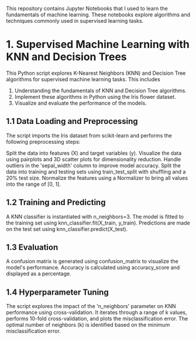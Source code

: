 This repository contains Jupyter Notebooks that I used to learn the fundamentals of machine learning. These notebooks explore algorithms and techniques commonly used in supervised learning tasks.

# 1.  Supervised Machine Learning with KNN and Decision Trees
This Python script explores K-Nearest Neighbors (KNN) and Decision Tree algorithms for supervised machine learning tasks.
This includes
1. Understanding the fundamentals of KNN and Decision Tree algorithms.
2. Implement these algorithms in Python using the Iris flower dataset.
3. Visualize and evaluate the performance of the models.


## 1.1 Data Loading and Preprocessing

The script imports the Iris dataset from scikit-learn and performs the following preprocessing steps:

Split the data into features (X) and target variables (y).
Visualize the data using pairplots and 3D scatter plots for dimensionality reduction.
Handle outliers in the 'sepal_width' column to improve model accuracy.
Split the data into training and testing sets using train_test_split with shuffling and a 20% test size.
Normalize the features using a Normalizer to bring all values into the range of [0, 1].
## 1.2 Training and Predicting

A KNN classifier is instantiated with n_neighbors=3.
The model is fitted to the training set using knn_classifier.fit(X_train, y_train).
Predictions are made on the test set using knn_classifier.predict(X_test).
## 1.3 Evaluation

A confusion matrix is generated using confusion_matrix to visualize the model's performance.
Accuracy is calculated using accuracy_score and displayed as a percentage.
## 1.4 Hyperparameter Tuning

The script explores the impact of the 'n_neighbors' parameter on KNN performance using cross-validation.
It iterates through a range of k values, performs 10-fold cross-validation, and plots the misclassification error.
The optimal number of neighbors (k) is identified based on the minimum misclassification error.
